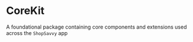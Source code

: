 # CoreKit

A foundational package containing core components and extensions used across the `ShopSavvy` app
